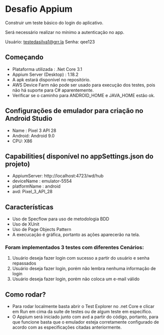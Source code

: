 # Desafio Appium

Construir um teste básico do login do aplicativo.

Será necessário realizar no mínimo a autenticação no app.

Usuário: testedasilva1@grr.la
Senha: qee123

## Começando

* Plataforma utilizada : .Net Core 3.1
* Appium Server (Desktop) : 1.18.2 
* A apk estará disponível no repositório.
* AWS Device Farm não pode ser usado para execução dos testes, pois não há suporte para C# aparentemente.
* Verificar se o caminho para ANDROID_HOME e JAVA_HOME estão ok.

## Configurações de emulador para criação no Android Studio

* Name : Pixel 3 API 28
* Android: Android 9.0
* CPU: X86

## Capabilities( disponível no appSettings.json do projeto)

* AppiumServer: http://localhost:4723/wd/hub
* deviceName : emulator-5554
* platformName : android
* avd: Pixel_3_API_28

## Características

* Uso de Specflow para uso de metodologia BDD
* Uso de XUnit
* Uso de Page Objects Pattern
* A execucação é gráfica, portanto as ações aparecerão na tela.


### Foram implementados 3 testes com diferentes Cenários:
  1. Usuário deseja fazer login com sucesso a partir do usuário e senha repassados
  2. Usuário deseja fazer login, porém não lembra nenhuma informação de login
  3. Usuário deseja fazer login, porém não coloca um e-mail válido


## Como rodar?

* Para rodar localmente basta abrir o Test Explorer no .net Core e clicar em Run em cima da suíte de testes ou de algum teste em específico.
* O Appium será iniciado junto com avd a partir do código, portanto, para que funcione basta que o emulador esteja corretamente configurado de acordo com as especificações citadas anteriormente.


